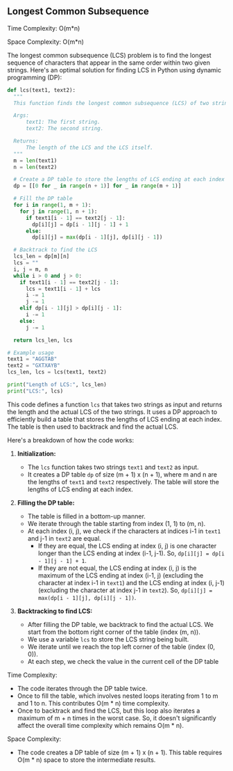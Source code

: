 ## Longest Common Subsequence

Time Complexity: O(m*n)

Space Complexity: O(m*n)

The longest common subsequence (LCS) problem is to find the longest sequence of characters that appear in the same order within two given strings. Here's an optimal solution for finding LCS in Python using dynamic programming (DP):

```python
def lcs(text1, text2):
  """
  This function finds the longest common subsequence (LCS) of two strings.

  Args:
      text1: The first string.
      text2: The second string.

  Returns:
      The length of the LCS and the LCS itself.
  """
  m = len(text1)
  n = len(text2)

  # Create a DP table to store the lengths of LCS ending at each index
  dp = [[0 for _ in range(n + 1)] for _ in range(m + 1)]

  # Fill the DP table
  for i in range(1, m + 1):
    for j in range(1, n + 1):
      if text1[i - 1] == text2[j - 1]:
        dp[i][j] = dp[i - 1][j - 1] + 1
      else:
        dp[i][j] = max(dp[i - 1][j], dp[i][j - 1])

  # Backtrack to find the LCS
  lcs_len = dp[m][n]
  lcs = ""
  i, j = m, n
  while i > 0 and j > 0:
    if text1[i - 1] == text2[j - 1]:
      lcs = text1[i - 1] + lcs
      i -= 1
      j -= 1
    elif dp[i - 1][j] > dp[i][j - 1]:
      i -= 1
    else:
      j -= 1

  return lcs_len, lcs

# Example usage
text1 = "AGGTAB"
text2 = "GXTXAYB"
lcs_len, lcs = lcs(text1, text2)

print("Length of LCS:", lcs_len)
print("LCS:", lcs)
```

This code defines a function `lcs` that takes two strings as input and returns the length and the actual LCS of the two strings. It uses a DP approach to efficiently build a table that stores the lengths of LCS ending at each index. The table is then used to backtrack and find the actual LCS.

Here's a breakdown of how the code works:

1. **Initialization:**
   - The `lcs` function takes two strings `text1` and `text2` as input.
   - It creates a DP table `dp` of size (m + 1) x (n + 1), where m and n are the lengths of `text1` and `text2` respectively. The table will store the lengths of LCS ending at each index.

2. **Filling the DP table:**
   - The table is filled in a bottom-up manner.
   - We iterate through the table starting from index (1, 1) to (m, n).
   - At each index (i, j), we check if the characters at indices i-1 in `text1` and j-1 in `text2` are equal.
     - If they are equal, the LCS ending at index (i, j) is one character longer than the LCS ending at index (i-1, j-1). So, `dp[i][j] = dp[i - 1][j - 1] + 1`.
     - If they are not equal, the LCS ending at index (i, j) is the maximum of the LCS ending at index (i-1, j) (excluding the character at index i-1 in `text1`) and the LCS ending at index (i, j-1) (excluding the character at index j-1 in `text2`). So, `dp[i][j] = max(dp[i - 1][j], dp[i][j - 1])`.

3. **Backtracking to find LCS:**
   - After filling the DP table, we backtrack to find the actual LCS. We start from the bottom right corner of the table (index (m, n)).
   - We use a variable `lcs` to store the LCS string being built.
   - We iterate until we reach the top left corner of the table (index (0, 0)).
   - At each step, we check the value in the current cell of the DP table

Time Complexity:
- The code iterates through the DP table twice.
- Once to fill the table, which involves nested loops iterating from 1 to m and 1 to n. This contributes O(m * n) time complexity.
- Once to backtrack and find the LCS, but this loop also iterates a maximum of m + n times in the worst case. So, it doesn't significantly affect the overall time complexity which remains O(m * n).

Space Complexity:
- The code creates a DP table of size (m + 1) x (n + 1). This table requires O(m * n) space to store the intermediate results.